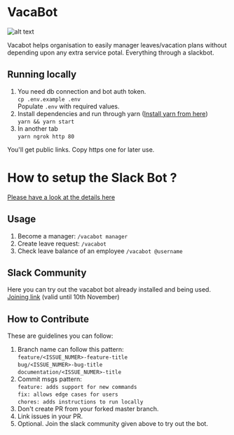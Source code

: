 # VacaBot

![alt text](vacabot-logo.png "Isn't this cool?")

Vacabot helps organisation to easily manager leaves/vacation plans without depending upon any extra service potal. Everything through a slackbot.

## Running locally

1. You need db connection and bot auth token.\
   `cp .env.example .env`\
   Populate `.env` with required values.
2. Install dependencies and run through yarn ([Install yarn from here](https://classic.yarnpkg.com/en/docs/install/#mac-stable))\
   `yarn && yarn start`
3. In another tab\
   `yarn ngrok http 80`

You'll get public links. Copy https one for later use.

# How to setup the Slack Bot ?

[Please have a look at the details here](docs/SLACK_BOT.md)

## Usage

1. Become a manager:
   `/vacabot manager`
2. Create leave request:
   `/vacabot`
3. Check leave balance of an employee
   `/vacabot @username`

## Slack Community

Here you can try out the vacabot bot already installed and being used.
[Joining link](https://join.slack.com/t/hacktoberfestindia/shared_invite/zt-ifcel7xs-Bnv2Vk73MmtU7xKU~nvSaQ) (valid until 10th November)

## How to Contribute

These are guidelines you can follow:

1. Branch name can follow this pattern:\
   `feature/<ISSUE_NUMER>-feature-title`\
   `bug/<ISSUE_NUMER>-bug-title`\
   `documentation/<ISSUE_NUMER>-title`
2. Commit msgs pattern:\
   `feature: adds support for new commands`\
   `fix: allows edge cases for users`\
   `chores: adds instructions to run locally`
3. Don't create PR from your forked master branch.
4. Link issues in your PR.
5. Optional. Join the slack community given above to try out the bot.
